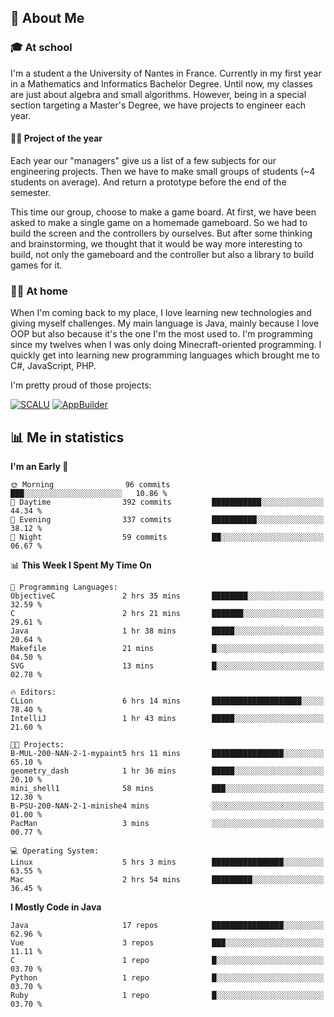 ## 👀 About Me

### 🎓 At school

I'm a student a the University of Nantes in France. Currently in my first year in a Mathematics and Informatics Bachelor Degree. Until now, my classes are just about algebra and small algorithms. However, being in a special section targeting a Master's Degree, we have projects to engineer each year. 

#### 🔧🔬 Project of the year

Each year our "managers" give us a list of a few subjects for our engineering projects. Then we have to make small groups of students (~4 students on average). And return a prototype before the end of the semester.

This time our group, choose to make a game board. At first, we have been asked to make a single game on a homemade gameboard. So we had to build the screen and the controllers by ourselves. 
But after some thinking and brainstorming, we thought that it would be way more interesting to build, not only the gameboard and the controller but also a library to build games for it.

### 👨‍💻 At home

When I'm coming back to my place, I love learning new technologies and giving myself challenges. My main language is Java, mainly because I love OOP but also because it's the one I'm the most used to. I'm programming since my twelves when I was only doing Minecraft-oriented programming.  I quickly get into learning new programming languages which brought me to C#, JavaScript, PHP. 

I'm pretty proud of those projects:

[![SCALU](https://github-readme-stats.vercel.app/api/pin?username=renardfute&repo=SCALU)](https://github.com/renardfute/scalu)
[![AppBuilder](https://github-readme-stats.vercel.app/api/pin?username=pulsedev2&repo=AppBuilder)](https://github.com/pulsedev2/AppBuilder)

## 📊 Me in statistics
<!--START_SECTION:waka-->
**I'm an Early 🐤** 

```text
🌞 Morning                96 commits          ███░░░░░░░░░░░░░░░░░░░░░░   10.86 % 
🌆 Daytime                392 commits         ███████████░░░░░░░░░░░░░░   44.34 % 
🌃 Evening                337 commits         ██████████░░░░░░░░░░░░░░░   38.12 % 
🌙 Night                  59 commits          ██░░░░░░░░░░░░░░░░░░░░░░░   06.67 % 
```


📊 **This Week I Spent My Time On** 

```text
💬 Programming Languages: 
ObjectiveC               2 hrs 35 mins       ████████░░░░░░░░░░░░░░░░░   32.59 % 
C                        2 hrs 21 mins       ███████░░░░░░░░░░░░░░░░░░   29.61 % 
Java                     1 hr 38 mins        █████░░░░░░░░░░░░░░░░░░░░   20.64 % 
Makefile                 21 mins             █░░░░░░░░░░░░░░░░░░░░░░░░   04.50 % 
SVG                      13 mins             █░░░░░░░░░░░░░░░░░░░░░░░░   02.78 % 

🔥 Editors: 
CLion                    6 hrs 14 mins       ████████████████████░░░░░   78.40 % 
IntelliJ                 1 hr 43 mins        █████░░░░░░░░░░░░░░░░░░░░   21.60 % 

🐱‍💻 Projects: 
B-MUL-200-NAN-2-1-mypaint5 hrs 11 mins       ████████████████░░░░░░░░░   65.10 % 
geometry_dash            1 hr 36 mins        █████░░░░░░░░░░░░░░░░░░░░   20.10 % 
mini_shell1              58 mins             ███░░░░░░░░░░░░░░░░░░░░░░   12.30 % 
B-PSU-200-NAN-2-1-minishe4 mins              ░░░░░░░░░░░░░░░░░░░░░░░░░   01.00 % 
PacMan                   3 mins              ░░░░░░░░░░░░░░░░░░░░░░░░░   00.77 % 

💻 Operating System: 
Linux                    5 hrs 3 mins        ████████████████░░░░░░░░░   63.55 % 
Mac                      2 hrs 54 mins       █████████░░░░░░░░░░░░░░░░   36.45 % 
```

**I Mostly Code in Java** 

```text
Java                     17 repos            ████████████████░░░░░░░░░   62.96 % 
Vue                      3 repos             ███░░░░░░░░░░░░░░░░░░░░░░   11.11 % 
C                        1 repo              █░░░░░░░░░░░░░░░░░░░░░░░░   03.70 % 
Python                   1 repo              █░░░░░░░░░░░░░░░░░░░░░░░░   03.70 % 
Ruby                     1 repo              █░░░░░░░░░░░░░░░░░░░░░░░░   03.70 % 
```




<!--END_SECTION:waka-->
